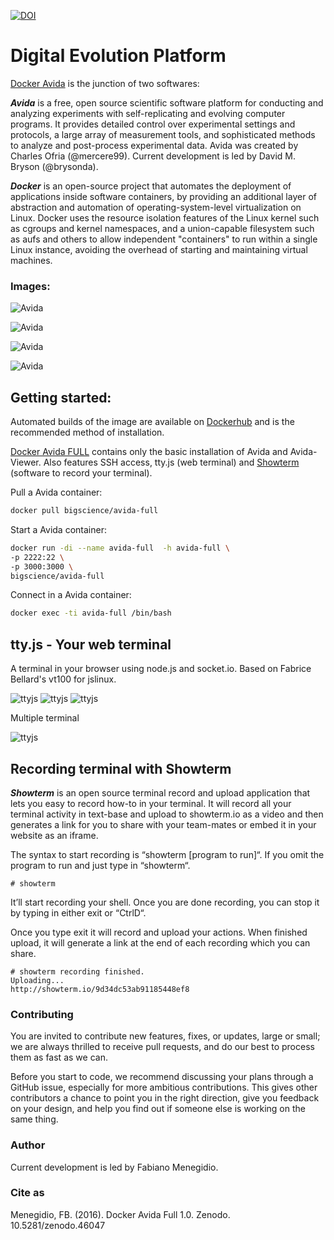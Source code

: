 [![DOI](https://zenodo.org/badge/20420/menegidio/avidafull.svg)](https://zenodo.org/badge/latestdoi/20420/menegidio/avidafull)

# Digital Evolution Platform

[Docker Avida](https://hub.docker.com/r/bigscience/avida/) is the junction of two softwares:

***Avida*** is a free, open source scientific software platform for conducting and analyzing experiments with self-replicating and evolving computer programs. It provides detailed control over experimental settings and protocols, a large array of measurement tools, and sophisticated methods to analyze and post-process experimental data. Avida was created by Charles Ofria (@mercere99). Current development is led by David M. Bryson (@brysonda).

***Docker*** is an open-source project that automates the deployment of applications inside software containers, by providing an additional layer of abstraction and automation of operating-system-level virtualization on Linux. Docker uses the resource isolation features of the Linux kernel such as cgroups and kernel namespaces, and a union-capable filesystem such as aufs and others to allow independent "containers" to run within a single Linux instance, avoiding the overhead of starting and maintaining virtual machines.

### Images:

![Avida](http://i.imgur.com/oj80eRg.png)

![Avida](http://i.imgur.com/vLZYCds.png)

![Avida](http://i.imgur.com/zYn9EYC.png)

![Avida](http://i.imgur.com/t8SF3C8.png)


## Getting started:

Automated builds of the image are available on [Dockerhub](https://hub.docker.com/r/bigscience/avida/) and is the recommended method of installation.

[Docker Avida FULL](https://hub.docker.com/r/bigscience/avida/) contains only the basic installation of Avida and Avida-Viewer. Also features SSH access, tty.js (web terminal) and [Showterm](http://showterm.io/) (software to record your terminal).

Pull a Avida container:

```bash
docker pull bigscience/avida-full
```

Start a Avida container:

```bash
docker run -di --name avida-full  -h avida-full \
-p 2222:22 \
-p 3000:3000 \
bigscience/avida-full
```

Connect in a Avida container:

```bash
docker exec -ti avida-full /bin/bash
```

## tty.js - Your web terminal

A terminal in your browser using node.js and socket.io. Based on Fabrice Bellard's vt100 for jslinux.

![ttyjs](http://i.imgur.com/Qbg6g0o.png)
![ttyjs](http://i.imgur.com/qAIGGSi.png)
![ttyjs](http://i.imgur.com/QKhL7j0.png)

Multiple terminal

![ttyjs](http://i.imgur.com/Pj7x9Bn.png)


## Recording terminal with Showterm

***Showterm*** is an open source terminal record and upload application that lets you easy to record how-to in your terminal. It will record all your terminal activity in text-base and upload to showterm.io as a video and then generates a link for you to share with your team-mates or embed it in your website as an iframe. 

The syntax to start recording is “showterm [program to run]“. If you omit the program to run and just type in “showterm“.

```# showterm```

It’ll start recording your shell. Once you are done recording, you can stop it by typing in either exit or “Ctrl­D“.

Once you type exit it will record and upload your actions. When finished upload, it will generate a link at the end of each recording which you can share.

```
# showterm recording finished.
Uploading...
http://showterm.io/9d34dc53ab91185448ef8
```

### Contributing

You are invited to contribute new features, fixes, or updates, large or small; we are always thrilled to receive pull requests, and do our best to process them as fast as we can.

Before you start to code, we recommend discussing your plans through a GitHub issue, especially for more ambitious contributions. This gives other contributors a chance to point you in the right direction, give you feedback on your design, and help you find out if someone else is working on the same thing.

### Author

Current development is led by Fabiano Menegidio.

### Cite as

Menegidio, FB. (2016). Docker Avida Full 1.0. Zenodo. 10.5281/zenodo.46047
